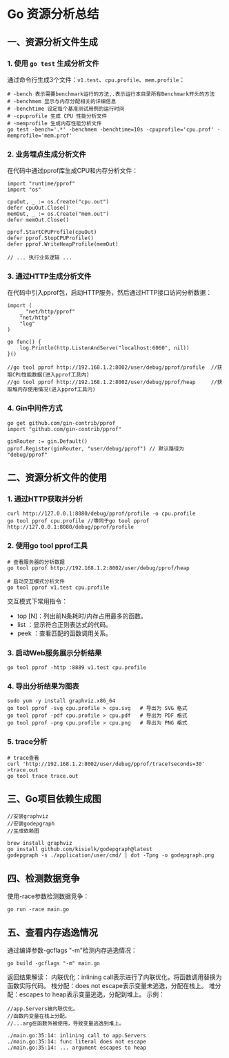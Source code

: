 # Go 资源分析总结

## 一、资源分析文件生成

### 1. 使用 `go test` 生成分析文件
通过命令行生成3个文件：`v1.test`、`cpu.profile`、`mem.profile`：
```
# -bench 表示需要benchmark运行的方法,.表示运行本目录所有Benchmark开头的方法
# -benchmem 显示与内存分配相关的详细信息
# -benchtime 设定每个基准测试用例的运行时间
# -cpuprofile 生成 CPU 性能分析文件
# -memprofile 生成内存性能分析文件
go test -bench='.*' -benchmem -benchtime=10s -cpuprofile='cpu.prof' -memprofile='mem.prof'
```

### 2. 业务埋点生成分析文件
在代码中通过pprof库生成CPU和内存分析文件：
```
import "runtime/pprof"
import "os"

cpuOut, _ := os.Create("cpu.out")
defer cpuOut.Close()
memOut, _ := os.Create("mem.out")
defer memOut.Close()

pprof.StartCPUProfile(cpuOut)
defer pprof.StopCPUProfile()
defer pprof.WriteHeapProfile(memOut)

// ... 执行业务逻辑 ...
```


### 3. 通过HTTP生成分析文件
在代码中引入pprof包，启动HTTP服务，然后通过HTTP接口访问分析数据：
```
import (
    _ "net/http/pprof"
    "net/http"
    "log"
)

go func() {
    log.Println(http.ListenAndServe("localhost:6060", nil))
}()

//go tool pprof http://192.168.1.2:8002/user/debug/pprof/profile  //获取CPU性能数据(进入pprof工具内)
//go tool pprof http://192.168.1.2:8002/user/debug/pprof/heap     //获取堆内存使用情况(进入pprof工具内)
```


### 4. Gin中间件方式
```
go get github.com/gin-contrib/pprof
import "github.com/gin-contrib/pprof"

ginRouter := gin.Default()
pprof.Register(ginRouter, "user/debug/pprof") // 默认路径为 "debug/pprof"
```



## 二、资源分析文件的使用

### 1. 通过HTTP获取并分析
```
curl http://127.0.0.1:8080/debug/pprof/profile -o cpu.profile
go tool pprof cpu.profile //等同于go tool pprof http://127.0.0.1:8080/debug/pprof/profile
```

### 2. 使用go tool pprof工具
```
# 查看服务器的分析数据
go tool pprof http://192.168.1.2:8002/user/debug/pprof/heap

# 启动交互模式分析文件
go tool pprof v1.test cpu.profile
```
交互模式下常用指令：
* top [N]：列出前N条耗时/内存占用最多的函数。 
* list <regexp>：显示符合正则表达式的代码。 
* peek <regexp>：查看匹配的函数调用关系。

### 3. 启动Web服务展示分析结果
```
go tool pprof -http :8889 v1.test cpu.profile
```

### 4. 导出分析结果为图表
```
sudo yum -y install graphviz.x86_64
go tool pprof -svg cpu.profile > cpu.svg   # 导出为 SVG 格式
go tool pprof -pdf cpu.profile > cpu.pdf   # 导出为 PDF 格式
go tool pprof -png cpu.profile > cpu.png   # 导出为 PNG 格式
```

### 5. trace分析
```
# trace查看
curl 'http://192.168.1.2:8002/user/debug/pprof/trace?seconds=30' >trace.out
go tool trace trace.out
```


## 三、Go项目依赖生成图
```
//安装graphviz
//安装godepgraph
//生成依赖图

brew install graphviz 
go install github.com/kisielk/godepgraph@latest
godepgraph -s ./application/user/cmd/ | dot -Tpng -o godepgraph.png
```

## 四、检测数据竞争
使用-race参数检测数据竞争：
```
go run -race main.go
```


## 五、查看内存逃逸情况
通过编译参数-gcflags "-m"检测内存逃逸情况：
```
go build -gcflags "-m" main.go
```
返回结果解读：
内联优化：inlining call表示进行了内联优化，将函数调用替换为函数实际代码。
栈分配：does not escape表示变量未逃逸，分配在栈上。
堆分配：escapes to heap表示变量逃逸，分配到堆上。
示例：

```
//app.Servers被内联优化。
//函数内变量在栈上分配。
//...arg在函数外被使用，导致变量逃逸到堆上。

./main.go:35:14: inlining call to app.Servers
./main.go:35:14: func literal does not escape
./main.go:35:14: ... argument escapes to heap
```


